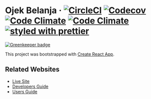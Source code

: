 # Ojek Belanja &middot; [![CircleCI](https://img.shields.io/circleci/project/github/zainfathoni/ojekbelanja.svg)](https://circleci.com/gh/zainfathoni/ojekbelanja/) [![Codecov](https://img.shields.io/codecov/c/github/zainfathoni/ojekbelanja.svg)](https://codecov.io/gh/zainfathoni/ojekbelanja) [![Code Climate](https://img.shields.io/codeclimate/github/zainfathoni/ojekbelanja.svg)](https://codeclimate.com/github/zainfathoni/ojekbelanja) [![Code Climate](https://img.shields.io/codeclimate/issues/github/zainfathoni/ojekbelanja.svg)](https://codeclimate.com/github/zainfathoni/ojekbelanja) [![styled with prettier](https://img.shields.io/badge/styled_with-prettier-ff69b4.svg)](https://github.com/prettier/prettier)

[![Greenkeeper badge](https://badges.greenkeeper.io/zainfathoni/ojekbelanja.svg)](https://greenkeeper.io/)

This project was bootstrapped with [Create React App](https://github.com/facebookincubator/create-react-app).

## Related Websites
* [Live Site](https://ojekbelanja.id/)
* [Developers Guide](https://github.com/zainfathoni/ojekbelanja/wiki)
* [Users Guide](https://zainfathoni.github.io/ojekbelanja/)

